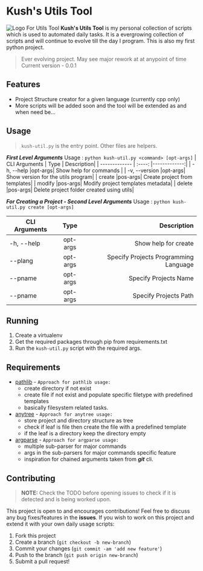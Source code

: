 
# Kush's Utils Tool
![Logo For Utils Tool](https://i.ibb.co/wS77tRZ/utils-logo.png)
**Kush's Utils Tool** is my personal collection of scripts which is used to automated daily tasks. It is a evergrowing collection of scripts and will continue to evolve till the day I program. This is also my first python project.
> Ever evolving project. May see major rework at at anypoint of time
> Current version - 0.0.1

## Features
* Project Structure creator for a given language (currently cpp only)
* More scripts will be added soon and the tool will be extended as and when need be...

## Usage
> ```kush-util.py``` is the entry point. Other files are helpers.

***First Level Arguments***
Usage : ```python kush-util.py <command> [opt-args]```
| CLI Arguments |  Type  | Description|
| ------------- | :----: |-------------:|
| -h, --help    |opt-args| Show help for commands | 
| -v, --version |opt-args| Show version for the utils program| 
| create 		|pos-args| Create project from templates|
| modify 		|pos-args| Modify project templates metadata|
| delete		|pos-args| Delete project folder created using utils|

***For Creating a Project - Second Level Arguments***
Usage : ```python kush-util.py create [opt-args]```

| CLI Arguments |  Type  | Description|
| ------------- | :----: |-------------:|
| -h, --help    |opt-args| Show help for create | 
| --plang		|opt-args| Specify Projects Programming Language| 
| --pname		|opt-args| Specify Projects Name|
| --pname		|opt-args| Specify Projects Path|

## Running
1. Create a virtualenv
2. Get the required packages through pip from requirements.txt
3. Run the ```kush-util.py``` script with the required args.

## Requirements

* [pathlib](https://docs.python.org/3/library/pathlib.html) - ```Approach for pathlib usage:```
	* create directory if not exist
	* create file if not exist and populate specific filetype with predefined templates
	* basically filesystem related tasks.
* [anytree](https://pypi.org/project/anytree/) - ```Approach for anytree usage:```
	* store project and directory structure as tree
	* check if leaf is file then create the file with a predefined template
	* if the leaf is a directory keep the directory empty
* [argparse](https://docs.python.org/3/library/argparse.html) - ```Approach for argparse usage:```
	* multiple sub-parser for major commands
	* args in the sub-parsers for major commands specific feature
	* inspiration for chained arguments taken from ***git*** cli.

## Contributing
> **NOTE:** Check the TODO before opening issues to check if it is detected and is being worked upon.

This project is open to and encourages contributions! Feel free to discuss any bug fixes/features in the **issues**. If you wish to work on this project and extend it with your own daily usage scripts:

1.  Fork this project
2.  Create a branch (`git checkout -b new-branch`)
3.  Commit your changes (`git commit -am 'add new feature'`)
4.  Push to the branch (`git push origin new-branch`)
5.  Submit a pull request!
